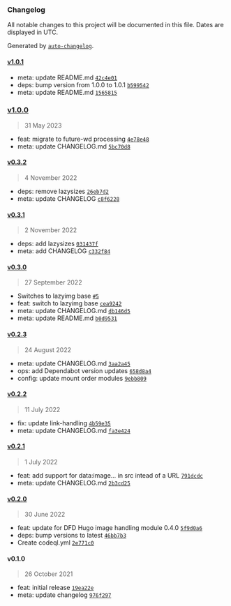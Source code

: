 ### Changelog

All notable changes to this project will be documented in this file. Dates are displayed in UTC.

Generated by [`auto-changelog`](https://github.com/CookPete/auto-changelog).

#### [v1.0.1](https://github.com/gethyas/images/compare/v1.0.0...v1.0.1)

- meta: update README.md [`42c4e01`](https://github.com/gethyas/images/commit/42c4e01aed4c13e4a935af5684ddc909be84f24f)
- deps: bump version from 1.0.0 to 1.0.1 [`b599542`](https://github.com/gethyas/images/commit/b599542f2d92dd4629193cc2f84000b6e65d7e6e)
- meta: update README.md [`1565815`](https://github.com/gethyas/images/commit/1565815647469e58adec5bf688ee2d27cb88cb85)

### [v1.0.0](https://github.com/gethyas/images/compare/v0.3.2...v1.0.0)

> 31 May 2023

- feat: migrate to future-wd processing [`4e78e48`](https://github.com/gethyas/images/commit/4e78e4815dd51bc04e655822378124fb0db23b7e)
- meta: update CHANGELOG.md [`5bc70d8`](https://github.com/gethyas/images/commit/5bc70d82740802b80a4ce21b3e10549cd8768b65)

#### [v0.3.2](https://github.com/gethyas/images/compare/v0.3.1...v0.3.2)

> 4 November 2022

- deps: remove lazysizes [`26eb7d2`](https://github.com/gethyas/images/commit/26eb7d2e2af8bd37f4c34d6ec097f37a59435b75)
- meta: update CHANGELOG [`c8f6228`](https://github.com/gethyas/images/commit/c8f622896dc2c4b662d0a64c83fbdeb89eaa62da)

#### [v0.3.1](https://github.com/gethyas/images/compare/v0.3.0...v0.3.1)

> 2 November 2022

- deps: add lazysizes [`031437f`](https://github.com/gethyas/images/commit/031437f1338e67317e27db8f64bbbb6fce31104d)
- meta: add CHANGELOG [`c332f84`](https://github.com/gethyas/images/commit/c332f847e55e3dfbc7f8971f69e7874dddd7befc)

#### [v0.3.0](https://github.com/gethyas/images/compare/v0.2.3...v0.3.0)

> 27 September 2022

- Switches to lazyimg base [`#5`](https://github.com/gethyas/images/pull/5)
- feat: switch to lazyimg base [`cea9242`](https://github.com/gethyas/images/commit/cea9242a08003d57d50cfd8b9f628a1169937fbc)
- meta: update CHANGELOG.md [`db146d5`](https://github.com/gethyas/images/commit/db146d5593d64849ae2d60b3266061cf0b4724e8)
- meta: update README.md [`b0d9531`](https://github.com/gethyas/images/commit/b0d9531d210ea2ade0c1cac25d172eeaff7d6bb6)

#### [v0.2.3](https://github.com/gethyas/images/compare/v0.2.2...v0.2.3)

> 24 August 2022

- meta: update CHANGELOG.md [`3aa2a45`](https://github.com/gethyas/images/commit/3aa2a45ae12814ba94e6a6c3a8c6fa2f86870524)
- ops: add Dependabot version updates [`658d8a4`](https://github.com/gethyas/images/commit/658d8a49a2a8164314d7b99e2d281e40883c31b4)
- config: update mount order modules [`9ebb809`](https://github.com/gethyas/images/commit/9ebb8093e28dc70b5636f3e1d7887f1bc321048a)

#### [v0.2.2](https://github.com/gethyas/images/compare/v0.2.1...v0.2.2)

> 11 July 2022

- fix: update link-handling [`4b59e35`](https://github.com/gethyas/images/commit/4b59e35ed69f8dea62718c9133e33b609f46bd95)
- meta: update CHANGELOG.md [`fa3e424`](https://github.com/gethyas/images/commit/fa3e424c7c5a205d5d64c371d85b91685aee0e5a)

#### [v0.2.1](https://github.com/gethyas/images/compare/v0.2.0...v0.2.1)

> 1 July 2022

- feat: add support for data:image... in src intead of a URL [`791dcdc`](https://github.com/gethyas/images/commit/791dcdca6fe17c6af1df9b26dd1605741d869882)
- meta: update CHANGELOG.md [`2b3cd25`](https://github.com/gethyas/images/commit/2b3cd25046a152a3b9cdca4d89f865d2e136d4de)

#### [v0.2.0](https://github.com/gethyas/images/compare/v0.1.0...v0.2.0)

> 30 June 2022

- feat: update for DFD Hugo image handling module 0.4.0 [`5f9d0a6`](https://github.com/gethyas/images/commit/5f9d0a69b49b4bb43427e850815597e3aa8d0e8d)
- deps: bump versions to latest [`46bb7b3`](https://github.com/gethyas/images/commit/46bb7b32d5a8e6b107639c3b4c9f15fe81710579)
- Create codeql.yml [`2e771c0`](https://github.com/gethyas/images/commit/2e771c04b6ada3bbdafad1d85181dc7df902a4c2)

#### v0.1.0

> 26 October 2021

- feat: initial release [`19ea22e`](https://github.com/gethyas/images/commit/19ea22e79ae0cd29da9be14398a1ca192324953c)
- meta: update changelog [`976f297`](https://github.com/gethyas/images/commit/976f2975b20e452ace8eea3695dcf9b0d6a2eedf)
